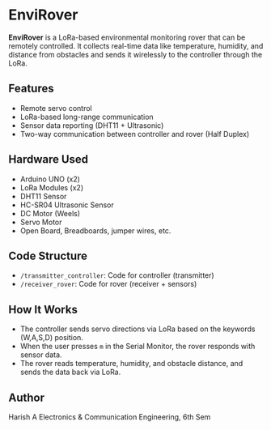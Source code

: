 # EnviRover

**EnviRover** is a LoRa-based environmental monitoring rover that can be remotely controlled. It collects real-time data like temperature, humidity, and distance from obstacles and sends it wirelessly to the controller through the LoRa.

## Features
- Remote servo control
- LoRa-based long-range communication
- Sensor data reporting (DHT11 + Ultrasonic)
- Two-way communication between controller and rover (Half Duplex)

## Hardware Used
- Arduino UNO (x2)
- LoRa Modules (x2)
- DHT11 Sensor
- HC-SR04 Ultrasonic Sensor
- DC Motor (Weels)
- Servo Motor
- Open Board, Breadboards, jumper wires, etc.

## Code Structure
- `/transmitter_controller`: Code for controller (transmitter)
- `/receiver_rover`: Code for rover (receiver + sensors)

## How It Works
- The controller sends servo directions via LoRa based on the keywords (W,A,S,D) position.
- When the user presses `m` in the Serial Monitor, the rover responds with sensor data.
- The rover reads temperature, humidity, and obstacle distance, and sends the data back via LoRa.

## Author
Harish A Electronics & Communication Engineering, 6th Sem

